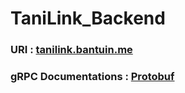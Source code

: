 # TaniLink_Backend
### URI : <a href="https://tanilink.bantuin.me/">tanilink.bantuin.me</a>
### gRPC Documentations : <a href="https://github.com/Topi-Batu/TaniLink_Backend/tree/master/TaniLink_Backend/Protos">Protobuf</a>

